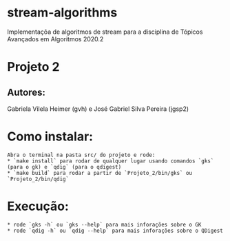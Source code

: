 # stream-algorithms
   Implementaçõa de algoritmos de stream para a disciplina de Tópicos Avançados em Algoritmos 2020.2 

# Projeto 2

## Autores:
Gabriela Vilela Heimer (gvh) e José Gabriel Silva Pereira (jgsp2)


# Como instalar:
    Abra o terminal na pasta src/ do projeto e rode:
    * `make install` para rodar de qualquer lugar usando comandos `gks` (para o gk) e `qdig` (para o qdigest)
    * `make build` para rodar a partir de `Projeto_2/bin/gks` ou `Projeto_2/bin/qdig` 

# Execução:
    * rode `gks -h` ou `gks --help` para mais inforações sobre o GK
    * rode `qdig -h` ou `qdig --help` para mais inforações sobre o QDigest

